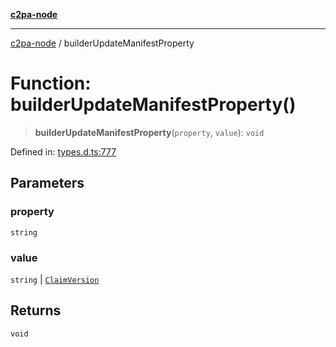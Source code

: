 [**c2pa-node**](../README.md)

***

[c2pa-node](../README.md) / builderUpdateManifestProperty

# Function: builderUpdateManifestProperty()

> **builderUpdateManifestProperty**(`property`, `value`): `void`

Defined in: [types.d.ts:777](https://github.com/contentauth/c2pa-node-v2/blob/5303c5fd1e9a72d23f327699b48a7620e901a41c/js-src/types.d.ts#L777)

## Parameters

### property

`string`

### value

`string` | [`ClaimVersion`](../type-aliases/ClaimVersion.md)

## Returns

`void`
